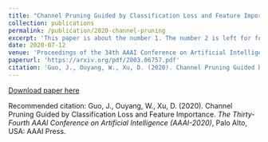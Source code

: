 ```yaml
---
title: "Channel Pruning Guided by Classification Loss and Feature Importance"
collection: publications
permalink: /publication/2020-channel-pruning
excerpt: 'This paper is about the number 1. The number 2 is left for future work.'
date: 2020-07-12
venue: 'Proceedings of the 34th AAAI Conference on Artificial Intelligence'
paperurl: 'https://arxiv.org/pdf/2003.06757.pdf'
citation: 'Guo, J., Ouyang, W., Xu, D. (2020). Channel Pruning Guided by Classification Loss and Feature Importance. <i>The Thirty-Fourth AAAI Conference on Artificial Intelligence (AAAI-2020)</i>, Palo Alto, USA: AAAI Press.'
---
```


[Download paper here](https://arxiv.org/pdf/2003.06757.pdf)

Recommended citation: Guo, J., Ouyang, W., Xu, D. (2020). Channel Pruning Guided by Classification Loss and Feature Importance. <i>The Thirty-Fourth AAAI Conference on Artificial Intelligence (AAAI-2020)</i>, Palo Alto, USA: AAAI Press.
